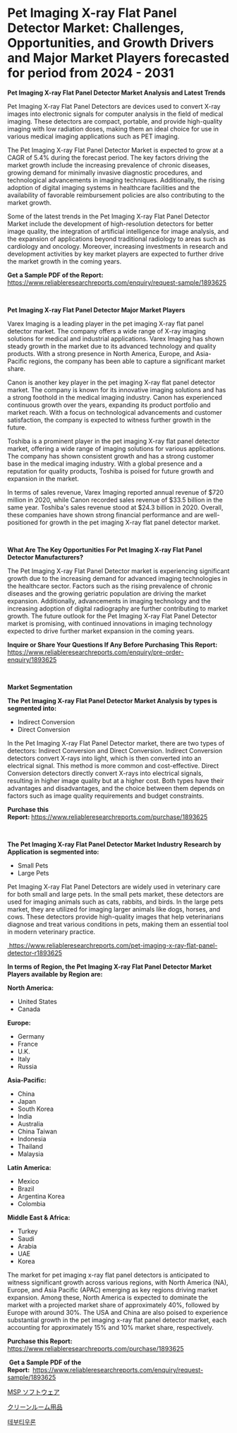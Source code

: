 <p><h1>Pet Imaging X-ray Flat Panel Detector Market: Challenges, Opportunities, and Growth Drivers and Major Market Players forecasted for period from 2024 - 2031</h1></p><p><strong>Pet Imaging X-ray Flat Panel Detector Market Analysis and Latest Trends</strong></p>
<p><p>Pet Imaging X-ray Flat Panel Detectors are devices used to convert X-ray images into electronic signals for computer analysis in the field of medical imaging. These detectors are compact, portable, and provide high-quality imaging with low radiation doses, making them an ideal choice for use in various medical imaging applications such as PET imaging.</p><p>The Pet Imaging X-ray Flat Panel Detector Market is expected to grow at a CAGR of 5.4% during the forecast period. The key factors driving the market growth include the increasing prevalence of chronic diseases, growing demand for minimally invasive diagnostic procedures, and technological advancements in imaging techniques. Additionally, the rising adoption of digital imaging systems in healthcare facilities and the availability of favorable reimbursement policies are also contributing to the market growth.</p><p>Some of the latest trends in the Pet Imaging X-ray Flat Panel Detector Market include the development of high-resolution detectors for better image quality, the integration of artificial intelligence for image analysis, and the expansion of applications beyond traditional radiology to areas such as cardiology and oncology. Moreover, increasing investments in research and development activities by key market players are expected to further drive the market growth in the coming years.</p></p>
<p><strong>Get a Sample PDF of the Report:&nbsp;</strong> <a href="https://www.reliableresearchreports.com/enquiry/request-sample/1893625">https://www.reliableresearchreports.com/enquiry/request-sample/1893625</a></p>
<p>&nbsp;</p>
<p><strong>Pet Imaging X-ray Flat Panel Detector Major Market Players</strong></p>
<p><p>Varex Imaging is a leading player in the pet imaging X-ray flat panel detector market. The company offers a wide range of X-ray imaging solutions for medical and industrial applications. Varex Imaging has shown steady growth in the market due to its advanced technology and quality products. With a strong presence in North America, Europe, and Asia-Pacific regions, the company has been able to capture a significant market share.</p><p>Canon is another key player in the pet imaging X-ray flat panel detector market. The company is known for its innovative imaging solutions and has a strong foothold in the medical imaging industry. Canon has experienced continuous growth over the years, expanding its product portfolio and market reach. With a focus on technological advancements and customer satisfaction, the company is expected to witness further growth in the future.</p><p>Toshiba is a prominent player in the pet imaging X-ray flat panel detector market, offering a wide range of imaging solutions for various applications. The company has shown consistent growth and has a strong customer base in the medical imaging industry. With a global presence and a reputation for quality products, Toshiba is poised for future growth and expansion in the market.</p><p>In terms of sales revenue, Varex Imaging reported annual revenue of $720 million in 2020, while Canon recorded sales revenue of $33.5 billion in the same year. Toshiba's sales revenue stood at $24.3 billion in 2020. Overall, these companies have shown strong financial performance and are well-positioned for growth in the pet imaging X-ray flat panel detector market.</p></p>
<p>&nbsp;</p>
<p><strong>What Are The Key Opportunities For Pet Imaging X-ray Flat Panel Detector Manufacturers?</strong></p>
<p><p>The Pet Imaging X-ray Flat Panel Detector market is experiencing significant growth due to the increasing demand for advanced imaging technologies in the healthcare sector. Factors such as the rising prevalence of chronic diseases and the growing geriatric population are driving the market expansion. Additionally, advancements in imaging technology and the increasing adoption of digital radiography are further contributing to market growth. The future outlook for the Pet Imaging X-ray Flat Panel Detector market is promising, with continued innovations in imaging technology expected to drive further market expansion in the coming years.</p></p>
<p><strong>Inquire or Share Your Questions If Any Before Purchasing This Report:</strong> <a href="https://www.reliableresearchreports.com/enquiry/pre-order-enquiry/1893625">https://www.reliableresearchreports.com/enquiry/pre-order-enquiry/1893625</a></p>
<p>&nbsp;</p>
<p><strong>Market Segmentation</strong></p>
<p><strong>The Pet Imaging X-ray Flat Panel Detector Market Analysis by types is segmented into:</strong></p>
<p><ul><li>Indirect Conversion</li><li>Direct Conversion</li></ul></p>
<p><p>In the Pet Imaging X-ray Flat Panel Detector market, there are two types of detectors: Indirect Conversion and Direct Conversion. Indirect Conversion detectors convert X-rays into light, which is then converted into an electrical signal. This method is more common and cost-effective. Direct Conversion detectors directly convert X-rays into electrical signals, resulting in higher image quality but at a higher cost. Both types have their advantages and disadvantages, and the choice between them depends on factors such as image quality requirements and budget constraints.</p></p>
<p><strong>Purchase this Report:&nbsp;</strong><a href="https://www.reliableresearchreports.com/purchase/1893625">https://www.reliableresearchreports.com/purchase/1893625</a></p>
<p>&nbsp;</p>
<p><strong>The Pet Imaging X-ray Flat Panel Detector Market Industry Research by Application is segmented into:</strong></p>
<p><ul><li>Small Pets</li><li>Large Pets</li></ul></p>
<p><p>Pet Imaging X-ray Flat Panel Detectors are widely used in veterinary care for both small and large pets. In the small pets market, these detectors are used for imaging animals such as cats, rabbits, and birds. In the large pets market, they are utilized for imaging larger animals like dogs, horses, and cows. These detectors provide high-quality images that help veterinarians diagnose and treat various conditions in pets, making them an essential tool in modern veterinary practice.</p></p>
<p><a href="https://www.reliableresearchreports.com/pet-imaging-x-ray-flat-panel-detector-r1893625">&nbsp;https://www.reliableresearchreports.com/pet-imaging-x-ray-flat-panel-detector-r1893625</a></p>
<p><strong>In terms of Region, the Pet Imaging X-ray Flat Panel Detector Market Players available by Region are:</strong></p>
<p>
    <p> <strong> North America: </strong>
        <ul>
            <li>United States</li>
            <li>Canada</li>
        </ul>
        </p> 
    <p> <strong> Europe: </strong>
        <ul>
            <li>Germany</li>
            <li>France</li>
            <li>U.K.</li>
            <li>Italy</li>
            <li>Russia</li>
        </ul>
        </p> 
    <p> <strong> Asia-Pacific: </strong>
        <ul>
            <li>China</li>
            <li>Japan</li>
            <li>South Korea</li>
            <li>India</li>
            <li>Australia</li>
            <li>China Taiwan</li>
            <li>Indonesia</li>
            <li>Thailand</li>
            <li>Malaysia</li>
        </ul>
        </p> 
    <p> <strong> Latin America: </strong>
        <ul>
            <li>Mexico</li>
            <li>Brazil</li>
            <li>Argentina Korea</li>
            <li>Colombia</li>
        </ul>
        </p> 
    <p> <strong> Middle East & Africa: </strong>
        <ul>
            <li>Turkey</li>
            <li>Saudi</li>
            <li>Arabia</li>
            <li>UAE</li>
            <li>Korea</li>
        </ul>
    </p>
    </p>
<p><p>The market for pet imaging x-ray flat panel detectors is anticipated to witness significant growth across various regions, with North America (NA), Europe, and Asia Pacific (APAC) emerging as key regions driving market expansion. Among these, North America is expected to dominate the market with a projected market share of approximately 40%, followed by Europe with around 30%. The USA and China are also poised to experience substantial growth in the pet imaging x-ray flat panel detector market, each accounting for approximately 15% and 10% market share, respectively.</p></p>
<p><strong>Purchase this Report: </strong><a href="https://www.reliableresearchreports.com/purchase/1893625">https://www.reliableresearchreports.com/purchase/1893625</a></p>
<p>&nbsp;<strong>Get a Sample PDF of the Report:&nbsp;&nbsp;</strong><a href="https://www.reliableresearchreports.com/enquiry/request-sample/1893625">https://www.reliableresearchreports.com/enquiry/request-sample/1893625</a></p>
<p><strong></strong></p>
<p><p><a href="https://github.com/KaydenJohns1964/Market-Research-Report-List-1/blob/main/140074744588.md">MSP ソフトウェア</a></p><p><a href="https://github.com/decker5351/Market-Research-Report-List-1/blob/main/811134244589.md">クリーンルーム用品</a></p><p><a href="https://medium.com/@kaliwatsica/%ED%85%8C%EB%B7%94%ED%88%AC%EC%9D%B4%EB%A1%A0-%EC%8B%9C%EC%9E%A5-%EC%A0%90%EC%9C%A0%EC%9C%A8-%EB%B3%80%ED%99%94-%EB%B0%8F-%EC%8B%9C%EC%9E%A5-%EC%84%B1%EC%9E%A5-%ED%8A%B8%EB%A0%8C%EB%93%9C-2024-2031-6414f1e53344">테부티우론</a></p></p>